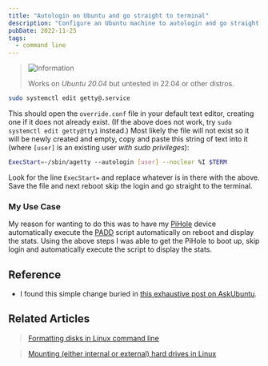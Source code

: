 ```yaml
---
title: "Autologin on Ubuntu and go straight to terminal"
description: "Configure an Ubuntu machine to autologin and go straight into the terminal on boot."
pubDate: 2022-11-25
tags:
  - command line
---
```


> <img src="/assets/info.svg" class="info" loading="lazy" decoding="async" alt="Information">
>
> Works on <em>Ubuntu 20.04</em> but untested in 22.04 or other distros.

```bash
sudo systemctl edit getty@.service
```

This should open the `override.conf` file in your default text editor, creating one if it does not already exist. (If the above does not work, try `sudo systemctl edit getty@tty1` instead.) Most likely the file will not exist so it will be newly created and empty, copy and paste this string of text into it (where `[user]` is an existing user _with sudo privileges_):

```bash
ExecStart=-/sbin/agetty --autologin [user] --noclear %I $TERM
```

Look for the line `ExecStart=` and replace whatever is in there with the above. Save the file and next reboot skip the login and go straight to the terminal.

<div id='case'/>

### My Use Case

My reason for wanting to do this was to have my <a href="https://pi-hole.net" target="_blank">PiHole</a> device automatically execute the <a href="https://github.com/pi-hole/PADD" target="_blank">PADD</a> script automatically on reboot and display the stats. Using the above steps I was able to get the PiHole to boot up, skip login and automatically execute the script to display the stats.

## Reference

- I found this simple change buried in <a href="https://askubuntu.com/a/659268" target="_blank" rel="noopener noreferrer">this exhaustive post on AskUbuntu</a>.

## Related Articles

> [Formatting disks in Linux command line](/blog/formatting-on-linux/)

> [Mounting (either internal or external) hard drives in Linux](/blog/mounting-hard-drives-in-linux/)